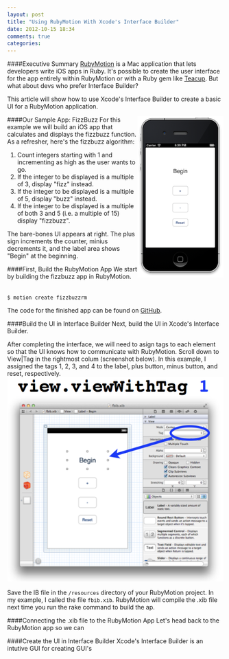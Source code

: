 ```yaml
---
layout: post
title: "Using RubyMotion With Xcode's Interface Builder"
date: 2012-10-15 18:34
comments: true
categories: 
---
```


####Executive Summary
[RubyMotion](http://www.rubymotion.com/) is a Mac application that lets developers write iOS apps in
Ruby. It's possible to create the user interface for the app entirely
within RubyMotion or with a Ruby gem like [Teacup](https://github.com/rubymotion/teacup). But what about devs who prefer Interface Builder?

This article will show how to use Xcode's Interface Builder to create a basic UI for
a RubyMotion application.
<!-- more -->

<img src="/assets/fizzbuzzrm.png" width = "200" align = "right"
alt="Interface Builder with RubyMotion">
####Our Sample App: FizzBuzz
For this example we will build an iOS app that calculates and displays
the fizzbuzz function. As a refresher, here's the fizzbuzz algorithm:

1. Count integers starting with 1 and incrementing as high as the user wants to go.
2. If the integer to be displayed is a multiple of 3, display "fizz" instead.
3. If the integer to be displayed is a multiple of 5, display "buzz" instead.
4. If the integer to be displayed is a multiple of both 3 and 5 (i.e. a multiple of 15) display "fizzbuzz".

The bare-bones UI appears at right. The plus sign increments the
counter, minius decrements it, and the label area shows "Begin" at
the beginning.


####First, Build the RubyMotion App
We start by building the fizzbuzz app in RubyMotion.

<code>
$ motion create fizzbuzzrm
</code>

The code for the finished app can be found on [GitHub](http://github.com/rayhightower/fizzbuzzrm).

####Build the UI in Interface Builder
Next, build the UI in Xcode's Interface Builder.

After completing the interface, we will need to asign tags to each
element so that the UI knows how to communicate with RubyMotion. Scroll
down to View|Tag in the rightmost colum (screenshot below). In this
example, I assigned the tags 1, 2, 3, and 4 to the label, plus button,
minus button, and reset, respectively.
<img src="/assets/tag1.png" alt="Interface Builder With RubyMotion">

Save the IB file in the <code>/resources</code> directory of your
RubyMotion project. In my example, I called the file
<code>fbib.xib</code>. RubyMotion will compile the .xib file next time
you run the rake command to build the ap.

####Connecting the .xib file to the RubyMotion App
Let's head back to the RubyMotion app so we can 




####Create the UI in Interface Builder
Xcode's Interface Builder is an intutive GUI for creating GUI's 
